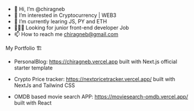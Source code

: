 - 👋 Hi, I’m @chiragneb
- 👀 I’m interested in Cryptocurrency | WEB3
- 🌱 I’m currently learing JS, PY and ETH
- 👨🏾‍💻 Looking for junior front-end developer Job 
- 📫 How to reach me chiragneb@gmail.com   



My Portfolio 🏗️   

- PersonalBlog: https://chiragneb.vercel.app built with Next.js official starter template

- Crypto Price tracker: https://nextpricetracker.vercel.app/ built with NextJs and Tailwind CSS

- OMDB based movie search APP: https://moviesearch-omdb.vercel.app/ built with React



<!---
chiragneb/chiragneb is a ✨ special ✨ repository because its `README.md` (this file) appears on your GitHub profile.
You can click the Preview link to take a look at your changes.
--->
